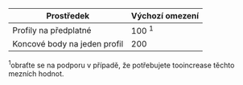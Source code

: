 | Prostředek | Výchozí omezení |
| --- | --- |
| Profily na předplatné |100 <sup>1</sup> |
| Koncové body na jeden profil |200 |

<sup>1</sup>obraťte se na podporu v případě, že potřebujete tooincrease těchto mezních hodnot.

